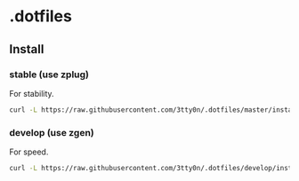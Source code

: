 # .dotfiles

## Install

### stable (use zplug)

For stability.

```bash
curl -L https://raw.githubusercontent.com/3tty0n/.dotfiles/master/install.sh | bash
```

### develop (use zgen)

For speed.

```bash
curl -L https://raw.githubusercontent.com/3tty0n/.dotfiles/develop/install.sh | bash
```

